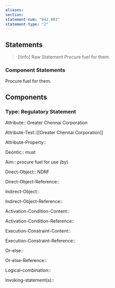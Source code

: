 ```yaml
---
aliases: 
section: 
statement-num: "042.003"
statement-type: "2"
---
```

## Statements 
> [!info] Raw Statement
> Procure fuel for them.  
> 

### Component Statements
Procure fuel for them.  
## Components
### Type: Regulatory Statement
Attribute:: Greater Chennai Corporation

Attribute-Test::[[Greater Chennai Corporation]]

Attribute-Property::


Deontic:: must


Aim:: procure fuel for use (by)


Direct-Object:: NDRF

Direct-Object-Reference:: 


Indirect-Object::

Indirect-Object-Reference:: 


Activation-Condition-Content::

Activation-Condition-Reference:: 


Execution-Constraint-Content::

Execution-Constraint-Reference:: 


Or-else::

Or-else-Reference:: 


Logical-combination::


Invoking-statement(s)::
